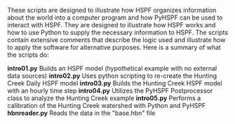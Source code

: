 These scripts are designed to illustrate how HSPF organizes information about the world into a computer program and how PyHSPF can be used to interact with HSPF. They are designed to illustrate how HSPF works and how to use Python to supply the necessary information to HSPF. The scripts contain extensive comments that describe the logic used and illustrate how to apply the software for alternative purposes. Here is a summary of what the scripts do:

**intro01.py** Builds an HSPF model (hypothetical example with no external data sources)
**intro02.py** Uses python scripting to re-create the Hunting Creek Daily HSPF model 
**intro03.py** Builds the Hunting Creek HSPF model with an hourly time step
**intro04.py** Utilizes the PyHSPF Postprocessor class to analyze the Hunting Creek example
**intro05.py** Performs a calibration of the Hunting Creek watershed with Python and PyHSPF
**hbnreader.py** Reads the data in the "base.hbn" file
